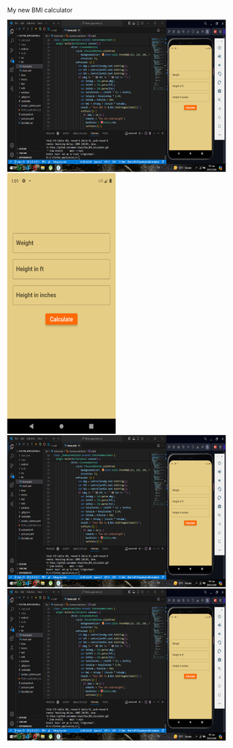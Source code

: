 My new BMI calculator

<img src="android\screen.png" height = "350" width = "550">
<img src="android\Screenshot_1711612902.png" height = "600" width = "250"><img src="android\screen.png" height = "350" width = "550"><img src="android\screen.png" height = "350" width = "550">
